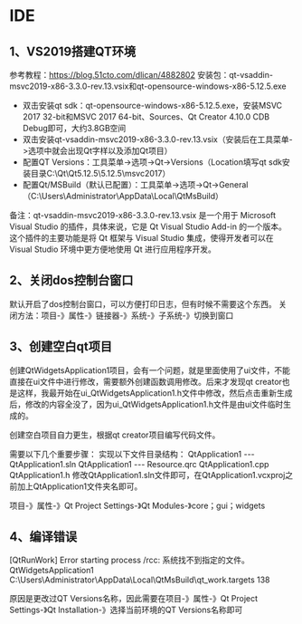 # IDE

## 1、VS2019搭建QT环境
参考教程：https://blog.51cto.com/dlican/4882802
安装包：qt-vsaddin-msvc2019-x86-3.3.0-rev.13.vsix和qt-opensource-windows-x86-5.12.5.exe

- 双击安装qt sdk：qt-opensource-windows-x86-5.12.5.exe，安装MSVC 2017 32-bit和MSVC 2017 64-bit、Sources、Qt Creator 4.10.0 CDB Debug即可，大约3.8GB空间
- 双击安装qt-vsaddin-msvc2019-x86-3.3.0-rev.13.vsix（安装后在工具菜单->选项中就会出现Qt字样以及添加Qt项目）
- 配置QT Versions：工具菜单->选项->Qt->Versions（Location填写qt sdk安装目录C:\Qt\Qt5.12.5\5.12.5\msvc2017）
- 配置Qt/MSBuild（默认已配置）：工具菜单->选项->Qt->General（C:\Users\Administrator\AppData\Local\QtMsBuild）

备注：qt-vsaddin-msvc2019-x86-3.3.0-rev.13.vsix 是一个用于 Microsoft Visual Studio 的插件，具体来说，它是 Qt Visual Studio Add-in 的一个版本。这个插件的主要功能是将 Qt 框架与 Visual Studio 集成，使得开发者可以在 Visual Studio 环境中更方便地使用 Qt 进行应用程序开发。

## 2、关闭dos控制台窗口
默认开启了dos控制台窗口，可以方便打印日志，但有时候不需要这个东西。
关闭方法：项目-》属性-》链接器-》系统-》子系统-》切换到窗口

## 3、创建空白qt项目
创建QtWidgetsApplication1项目，会有一个问题，就是里面使用了ui文件，不能直接在ui文件中进行修改，需要额外创建函数调用修改。后来才发现qt creator也是这样，我最开始在ui_QtWidgetsApplication1.h文件中修改，然后点击重新生成后，修改的内容全没了，因为ui_QtWidgetsApplication1.h文件是由ui文件临时生成的。

创建空白项目自力更生，根据qt creator项目编写代码文件。

需要以下几个重要步骤：
实现以下文件目录结构：
QtApplication1
    ---
    QtApplication1.sln
    QtApplication1
        --- Resource.qrc
            QtApplication1.cpp
            QtApplication1.h
修改QtApplication1.sln文件即可，在QtApplication1.vcxproj之前加上QtApplication1文件夹名即可。

项目-》属性-》Qt Project Settings-》Qt Modules-》core；gui；widgets

## 4、编译错误
[QtRunWork] Error starting process /rcc: 系统找不到指定的文件。	QtWidgetsApplication1	C:\Users\Administrator\AppData\Local\QtMsBuild\qt_work.targets	138	

原因是更改过QT Versions名称，因此需要在项目-》属性-》Qt Project Settings-》Qt Installation-》选择当前环境的QT Versions名称即可



